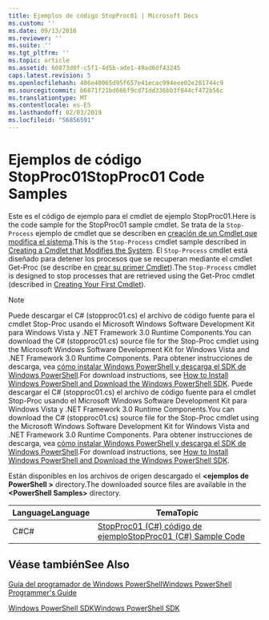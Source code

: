 ```yaml
---
title: Ejemplos de código StopProc01 | Microsoft Docs
ms.custom: ''
ms.date: 09/13/2016
ms.reviewer: ''
ms.suite: ''
ms.tgt_pltfrm: ''
ms.topic: article
ms.assetid: 60873d0f-c5f1-4d5b-ade1-49ad0df43245
caps.latest.revision: 5
ms.openlocfilehash: 406e40065d95f657e41ecac994eee02e281744c9
ms.sourcegitcommit: b6871f21bd666f9cd71dd336bb3f844cf472b56c
ms.translationtype: MT
ms.contentlocale: es-ES
ms.lasthandoff: 02/03/2019
ms.locfileid: "56856591"
---
```

# <a name="stopproc01-code-samples"></a><span data-ttu-id="a7341-102">Ejemplos de código StopProc01</span><span class="sxs-lookup"><span data-stu-id="a7341-102">StopProc01 Code Samples</span></span>

<span data-ttu-id="a7341-103">Este es el código de ejemplo para el cmdlet de ejemplo StopProc01.</span><span class="sxs-lookup"><span data-stu-id="a7341-103">Here is the code sample for the StopProc01 sample cmdlet.</span></span> <span data-ttu-id="a7341-104">Se trata de la `Stop-Process` ejemplo de cmdlet que se describen en [creación de un Cmdlet que modifica el sistema](../cmdlet/creating-a-cmdlet-that-modifies-the-system.md).</span><span class="sxs-lookup"><span data-stu-id="a7341-104">This is the `Stop-Process` cmdlet sample described in [Creating a Cmdlet that Modifies the System](../cmdlet/creating-a-cmdlet-that-modifies-the-system.md).</span></span> <span data-ttu-id="a7341-105">El `Stop-Process` cmdlet está diseñado para detener los procesos que se recuperan mediante el cmdlet Get-Proc (se describe en [crear su primer Cmdlet](../cmdlet/creating-a-cmdlet-without-parameters.md)).</span><span class="sxs-lookup"><span data-stu-id="a7341-105">The `Stop-Process` cmdlet is designed to stop processes that are retrieved using the Get-Proc cmdlet (described in [Creating Your First Cmdlet](../cmdlet/creating-a-cmdlet-without-parameters.md)).</span></span>

> [!NOTE]
> <span data-ttu-id="a7341-106">Puede descargar el C# (stopproc01.cs) el archivo de código fuente para el cmdlet Stop-Proc usando el Microsoft Windows Software Development Kit para Windows Vista y .NET Framework 3.0 Runtime Components.</span><span class="sxs-lookup"><span data-stu-id="a7341-106">You can download the C# (stopproc01.cs) source file for the Stop-Proc cmdlet using the Microsoft Windows Software Development Kit for Windows Vista and .NET Framework 3.0 Runtime Components.</span></span> <span data-ttu-id="a7341-107">Para obtener instrucciones de descarga, vea [cómo instalar Windows PowerShell y descarga el SDK de Windows PowerShell](/powershell/developer/installing-the-windows-powershell-sdk).</span><span class="sxs-lookup"><span data-stu-id="a7341-107">For download instructions, see [How to Install Windows PowerShell and Download the Windows PowerShell SDK](/powershell/developer/installing-the-windows-powershell-sdk).</span></span>
> <span data-ttu-id="a7341-108">Puede descargar el C# (stopproc01.cs) el archivo de código fuente para el cmdlet Stop-Proc usando el Microsoft Windows Software Development Kit para Windows Vista y .NET Framework 3.0 Runtime Components.</span><span class="sxs-lookup"><span data-stu-id="a7341-108">You can download the C# (stopproc01.cs) source file for the Stop-Proc cmdlet using the Microsoft Windows Software Development Kit for Windows Vista and .NET Framework 3.0 Runtime Components.</span></span> <span data-ttu-id="a7341-109">Para obtener instrucciones de descarga, vea [cómo instalar Windows PowerShell y descarga el SDK de Windows PowerShell](/powershell/developer/installing-the-windows-powershell-sdk).</span><span class="sxs-lookup"><span data-stu-id="a7341-109">For download instructions, see [How to Install Windows PowerShell and Download the Windows PowerShell SDK](/powershell/developer/installing-the-windows-powershell-sdk).</span></span>
>
> <span data-ttu-id="a7341-110">Están disponibles en los archivos de origen descargado el  **\<ejemplos de PowerShell >** directory.</span><span class="sxs-lookup"><span data-stu-id="a7341-110">The downloaded source files are available in the **\<PowerShell Samples>** directory.</span></span>

|<span data-ttu-id="a7341-111">Language</span><span class="sxs-lookup"><span data-stu-id="a7341-111">Language</span></span>|<span data-ttu-id="a7341-112">Tema</span><span class="sxs-lookup"><span data-stu-id="a7341-112">Topic</span></span>|
|--------------|-----------|
|<span data-ttu-id="a7341-113">C#</span><span class="sxs-lookup"><span data-stu-id="a7341-113">C#</span></span>|[<span data-ttu-id="a7341-114">StopProc01 (C#) código de ejemplo</span><span class="sxs-lookup"><span data-stu-id="a7341-114">StopProc01 (C#) Sample Code</span></span>](./stopproc01-csharp-sample-code.md)|

## <a name="see-also"></a><span data-ttu-id="a7341-115">Véase también</span><span class="sxs-lookup"><span data-stu-id="a7341-115">See Also</span></span>

[<span data-ttu-id="a7341-116">Guía del programador de Windows PowerShell</span><span class="sxs-lookup"><span data-stu-id="a7341-116">Windows PowerShell Programmer's Guide</span></span>](./windows-powershell-programmer-s-guide.md)

[<span data-ttu-id="a7341-117">Windows PowerShell SDK</span><span class="sxs-lookup"><span data-stu-id="a7341-117">Windows PowerShell SDK</span></span>](../windows-powershell-reference.md)
